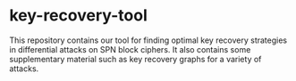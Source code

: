 # key-recovery-tool
This repository contains our tool for finding optimal key recovery strategies in differential attacks on SPN block ciphers. It also contains some supplementary material such as key recovery graphs for a variety of attacks. 
